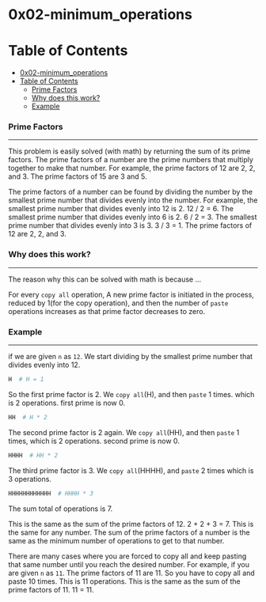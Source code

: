 # 0x02-minimum_operations

Table of Contents
=================
- [0x02-minimum\_operations](#0x02-minimum_operations)
- [Table of Contents](#table-of-contents)
    - [Prime Factors](#prime-factors)
    - [Why does this work?](#why-does-this-work)
    - [Example](#example)

### Prime Factors
---
This problem is easily solved (with math) by returning the sum of its prime factors. The
prime factors of a number are the prime numbers that multiply together to make
that number. For example, the prime factors of 12 are 2, 2, and 3. The prime
factors of 15 are 3 and 5.

The prime factors of a number can be found by dividing the number by the
smallest prime number that divides evenly into the number. For example, the
smallest prime number that divides evenly into 12 is 2. 12 / 2 = 6. The
smallest prime number that divides evenly into 6 is 2. 6 / 2 = 3. The smallest
prime number that divides evenly into 3 is 3. 3 / 3 = 1. The prime factors of
12 are 2, 2, and 3.

### Why does this work?
---
The reason why this can be solved with math is because  ...

For every `copy all` operation, A new prime factor is initiated in the process, reduced by 1(for the copy operation), and then the number of `paste` operations
increases as that prime factor decreases to zero. 

### Example
---
if we are given `n` as `12`.
We start dividing by the smallest prime number that divides evenly into 12.
```python
H  # H = 1
```

So the first prime factor is 2. We `copy all`(H), and then `paste` 1 times. which is 2 operations.
first prime is now 0. 
```python
HH  # H * 2
```

The second prime factor is 2 again. We `copy all`(HH), and then `paste` 1 times, which is 2 operations. 
second prime is now 0.

```python
HHHH  # HH * 2
```

The third prime factor is 3. We `copy all`(HHHH), and `paste`
2 times which is 3 operations. 
```python
HHHHHHHHHHHH  # HHHH * 3
```

The sum total of operations is 7. 

This is the same as the sum of
the prime factors of 12. 2 + 2 + 3 = 7. This is the same for any number. The sum of the prime
factors of a number is the same as the minimum number of operations to get to that number.

There are many cases where you are forced to copy all and keep pasting that same number until you reach the desired number. For example, if you are given `n` as `11`. The prime factors of 11 are 11. So you have to copy all and paste 10 times. This is 11 operations. This is the same as the sum of the prime factors of 11. 11 = 11.
